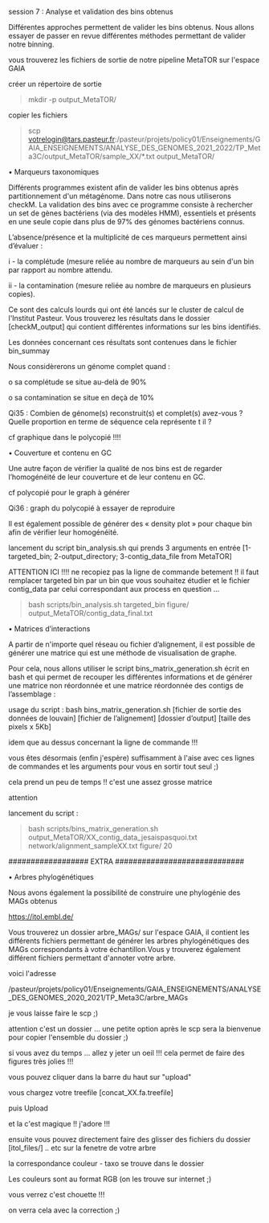 session 7 : Analyse et validation des bins obtenus

Différentes approches permettent de valider les bins obtenus. Nous allons essayer de passer en revue différentes méthodes permettant de valider notre binning.

vous trouverez les fichiers de sortie de notre pipeline MetaTOR sur l'espace GAIA

créer un répertoire de sortie

> mkdir -p output_MetaTOR/

copier les fichiers

> scp votrelogin@tars.pasteur.fr:/pasteur/projets/policy01/Enseignements/GAIA_ENSEIGNEMENTS/ANALYSE_DES_GENOMES_2021_2022/TP_Meta3C/output_MetaTOR/sample_XX/*.txt  output_MetaTOR/


•	Marqueurs taxonomiques

Différents programmes existent afin de valider les bins obtenus après partitionnement d'un métagénome. Dans notre cas nous utiliserons checkM. La validation des bins avec ce programme consiste à rechercher un set de gènes bactériens (via des modèles HMM), essentiels et présents en une seule copie dans plus de 97% des génomes bactériens connus.

L’absence/présence et la multiplicité de ces marqueurs permettent ainsi d’évaluer : 

i - la complétude (mesure reliée au nombre de marqueurs au sein d'un bin par rapport au nombre attendu.

ii - la contamination (mesure reliée au nombre de marqueurs en plusieurs copies).

Ce sont des calculs lourds qui ont été lancés sur le cluster de calcul de l'Institut Pasteur. Vous trouverez les résultats dans le dossier [checkM_output] qui contient différentes informations sur les bins identifiés.

Les données concernant ces résultats sont contenues dans le fichier bin_summay

Nous considèrerons un génome complet quand :

o	sa complétude se situe au-delà de 90%

o	sa contamination se situe en deçà de 10%

Qi35 : Combien de génome(s) reconstruit(s) et complet(s) avez-vous ? Quelle proportion en terme de séquence cela représente t il ?

cf graphique dans le polycopié !!!!

•	Couverture et contenu en GC

Une autre façon de vérifier la qualité de nos bins est de regarder l’homogénéité de leur couverture et de leur contenu en GC.

cf polycopié pour le graph à générer

Qi36 : graph du polycopié à essayer de reproduire

Il est également possible de générer des « density plot » pour chaque bin afin de vérifier leur homogénéité.

lancement du script bin_analysis.sh qui prends 3 arguments en entrée [1-targeted_bin; 2-output_directory; 3-contig_data_file from MetaTOR]

ATTENTION ICI !!!!  ne recopiez pas la ligne de commande betement !! il faut remplacer targeted bin par un bin que vous souhaitez étudier et le fichier contig_data par celui correspondant aux process en question ...

> bash scripts/bin_analysis.sh  targeted_bin  figure/  output_MetaTOR/contig_data_final.txt 

•	Matrices d’interactions

A partir de n'importe quel réseau ou fichier d’alignement, il est possible de générer une matrice qui est une méthode de visualisation de graphe.

Pour cela, nous allons utiliser le script bins_matrix_generation.sh écrit en bash et qui permet de recouper les différentes informations et de générer une matrice non réordonnée et une matrice réordonnée des contigs de l’assemblage :

usage du script : bash bins_matrix_generation.sh  [fichier de sortie des données de louvain]  [fichier de l’alignement]  [dossier d’output]  [taille des pixels x 5Kb]

idem que au dessus concernant la ligne de commande !!!

vous êtes désormais (enfin j'espère) suffisamment à l'aise avec ces lignes de commandes et les arguments pour vous en sortir tout seul ;)

cela prend un peu de temps !! c'est une assez grosse matrice

attention

lancement du script :

> bash scripts/bins_matrix_generation.sh  output_MetaTOR/XX_contig_data_jesaispasquoi.txt  network/alignment_sampleXX.txt  figure/  20


################## EXTRA #############################

•	Arbres phylogénétiques

Nous avons également la possibilité de construire une phylogénie des MAGs obtenus

https://itol.embl.de/

Vous trouverez un dossier arbre_MAGs/ sur l'espace GAIA, il contient les différents fichiers permettant de générer les arbres phylogénétiques des MAGs correspondants à votre échantillon.Vous y trouverez également différent fichiers permettant d'annoter votre arbre.

voici l'adresse

/pasteur/projets/policy01/Enseignements/GAIA_ENSEIGNEMENTS/ANALYSE_DES_GENOMES_2020_2021/TP_Meta3C/arbre_MAGs

je vous laisse faire le scp ;)

attention c'est un dossier ... une petite option après le scp sera la bienvenue pour copier l'ensemble du dossier ;)

si vous avez du temps ... allez y jeter un oeil !!! cela permet de faire des figures très jolies !!! 

vous pouvez cliquer dans la barre du haut sur "upload"

vous chargez votre treefile [concat_XX.fa.treefile]

puis Upload 

et la c'est magique !! j'adore !!! 

ensuite vous pouvez directement faire des glisser des fichiers du dossier [itol_files/] .. etc sur la fenetre de votre arbre 

la correspondance couleur - taxo se trouve dans le dossier

Les couleurs sont au format RGB (on les trouve sur internet ;)

vous verrez c'est chouette !!!

on verra cela avec la correction ;)

